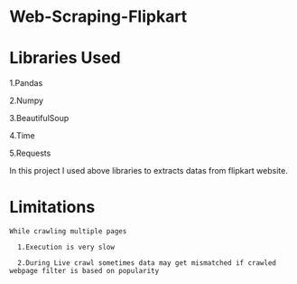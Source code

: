 # Web-Scraping-Flipkart

# Libraries Used

  1.Pandas
  
  2.Numpy
  
  3.BeautifulSoup
  
  4.Time
  
  5.Requests
  
In this project I used above libraries to extracts datas from flipkart website.

# Limitations

    While crawling multiple pages 
      
      1.Execution is very slow
      
      2.During Live crawl sometimes data may get mismatched if crawled webpage filter is based on popularity
